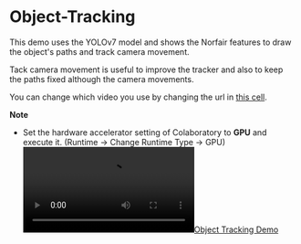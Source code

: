 # Object-Tracking
This demo uses the YOLOv7 model and shows the Norfair features to draw the object's paths and track camera movement.

Tack camera movement is useful to improve the tracker and also to keep the paths fixed although the camera movements.

You can change which video you use by changing the url in [this cell](#Download-Video-and-Preprocessing).

**Note**

- Set the hardware accelerator setting of Colaboratory to **GPU** and execute it.
(Runtime -> Change Runtime Type -> GPU)
[![Object Tracking Demo](https://github.com/derickcjohn/Object-Tracking/blob/main/demo%20result.webm)](https://github.com/derickcjohn/Object-Tracking/blob/main/demo%20result.webm)
